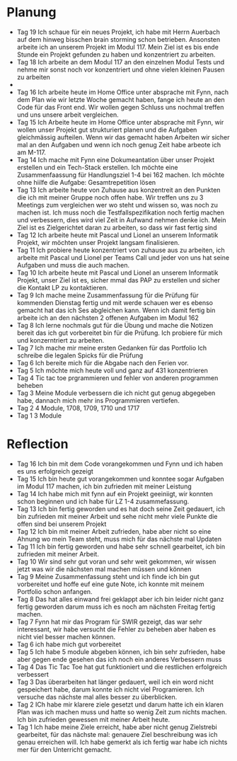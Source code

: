 # Planung
- Tag 19 Ich schaue für ein neues Projekt, ich habe mit Herrn Auerbach auf dem hinweg bisschen brain storming schon betrieben. Ansonsten arbeite ich an unserem Projekt im Modul 117. Mein Ziel ist es bis ende Stunde ein Projekt gefunden zu haben und konzentriert zu arbeiten.
- Tag 18 Ich arbeite an dem Modul 117 an den einzelnen Modul Tests und nehme mir sonst noch vor konzentriert und ohne vielen kleinen Pausen zu arbeiten  
- 
- Tag 16 Ich arbeite heute im Home Office unter absprache mit Fynn, nach dem Plan wie wir letzte Woche gemacht haben, fange ich heute an den Code für das Front end. Wir wollen gegen Schluss uns nochmal treffen und uns unsere arbeit vergleichen.
- Tag 15 Ich Arbeite heute im Home Office unter absprache mit Fynn, wir wollen unser Projekt gut strukturiert planen und die Aufgaben gleichmässig aufteilen. Wenn wir das gemacht haben Arbeiten wir sicher mal an den Aufgaben und wenn ich noch genug Zeit habe arbeote ich am M-117.
- Tag 14 Ich mache mit Fynn eine Dokumeantation über unser Projekt erstellen und ein Tech-Stack erstellen. Ich möchte eine Zusammenfaassung für Handlungsziel 1-4 bei 162  machen. Ich  möchte ohne hiilfe die Aufgabe: Gesamtrepetition lösen
- Tag 13 Ich arbeite heute von Zuhause aus konzentreit an den Punkten die ich mit meiner Gruppe noch offen habe. Wir treffen uns zu 3 Meetings zum vergleichen wer wo steht und wissen so, was noch zu machen ist. Ich muss noch die Testfallspezifikation noch fertig machen und verbessern, dies wird viel Zeit in Aufwand nehmen denke ich. Mein Ziel ist es Zielgerichtet daran zu arbeiten, so dass wir fast fertig sind
- Tag 12  Ich arbeite heute mit Pascal und Lionel an unserem Informatik Projekt, wir möchten unser Projekt langsam finalisieren.
- Tag 11 Ich probiere heute konzentriert von zuhause aus zu arbeiten, ich arbeite mit Pascal und Lionel per Teams Call und jeder von uns hat seine Aufgaben und muss die auch machen. 
- Tag 10 Ich arbeite heute mit Pascal und Lionel an unserem Informatik Projekt, unser Ziel ist es, sicher mmal das PAP zu erstellen und sicher die Kontakt LP zu kontaktieren.
- Tag 9 Ich mache meine Zusammenfassung für die Prüfung für kommenden Dienstag fertig und mit werde schauen wer es ebenso gemacht hat das ich Ses abgleichen kann. Wenn ich damit fertig bin arbeite ich an den nächsten 2 offenen Aufgaben im Modul 162
- Tag 8 Ich lerne nochmals gut für die Übung und mache die Notizen bereit das ich gut vorbereitet bin für die Prüfung. Ich probiere für mich und konzerntriert zu arbeiten.
- Tag 7 Ich mache mir meine ersten Gedanken für das Portfolio
        Ich schreibe die legalen Spicks für die Prüfung
- Tag 6 Ich bereite mich für die Abgabe nach den Ferien vor.
- Tag 5 Ich möchte mich heute voll und ganz auf 431 konzentrieren
- Tag 4 Tic tac toe prgrammieren und fehler von anderen programmen beheben
- Tag 3 Meine Module verbessern die ich nicht gut genug abgegeben habe, dannach mich mehr ins Programmieren vertiefen.
- Tag 2 4 Module, 1708, 1709, 1710 und 1717
- Tag 1 3 Module
#  Reflection
- Tag 16 Ich bin mit dem Code vorangekommen und Fynn und ich haben es uns erfolgreich gezeigt 
- Tag 15 Ich bin heute gut vorangekommen und konntee sogar Aufgaben im Modul 117 machen, ich bin zufrieden mit meiner Leistung
- Tag 14 Ich habe mich mit fynn auf ein Projekt geeiniigt, wir konnten schon beginnen und ich habe für LZ 1-4 zusammefassung.
- Tag 13 Ich bin fertig geworden und es hat doch seine Zeit gedauert, ich bin zufrieden mit meiner Arbeit und sehe nicht mehr viele Punkte die offen sind bei unserem Projekt
- Tag 12 Ich bin mit meiner Arbeit zufrieden, habe aber nicht so eine Ahnung wo mein Team steht, muss mich für das nächste mal Updaten
- Tag 11 Ich bin fertig geworden und habe sehr schnell gearbeitet, ich bin zufrieden mit meiner Arbeit.
- Tag 10 Wir sind sehr gut voran und sehr weit gekommen, wir wissen jetzt was wir die nächsten mal machen müssen und können
- Tag 9 Meine Zusammenfassung steht und ich finde ich bin gut vorbereitet und hoffe euf eine gute Note, ich konnte mit meinem Portfolio schon anfangen.
- Tag 8 Das hat alles einwand frei geklappt aber ich bin leider nicht ganz fertig geworden darum muss ich es noch am nächsten Freitag fertig machen. 
- Tag 7 Fynn hat mir das Program für SWIR gezeigt, das war sehr interessant, wir habe versucht die Fehler zu beheben aber haben es nicht viel besser machen können.
- Tag 6 ich habe mich gut vorbereitet
- Tag 5 Ich habe 5 module abgeben können, ich bin sehr zufrieden, habe aber gegen ende gesehen das ich noch ein anderes Verbessern muss
- Tag 4 Das Tic Tac Toe hat gut funktioniert und die restlichen erfolgreich verbessert 
- Tag 3 Das überarbeiten hat länger gedauert, weil ich ein word nicht gespeichert habe, darum konnte ich nicht viel Programieren. Ich versuche das nächste mal alles besser zu überblicken.
- Tag 2 ICh habe mir klarere ziele gesetzt und darum hatte ich ein klaren Plan was ich machen muss und hatte so wenig Zeit zum nichts machen. Ich bin zufrieden gewessen mit meiner Arbeit heute.
- Tag 1 Ich habe meine Ziele erreicht, habe aber nicht genug Zielstrebi gearbeitet, für das nächste mal: genauere Ziel beschreibung was ich genau erreichen will. Ich habe gemerkt als ich fertig war habe ich nichts mer für den Unterricht gemacht.
